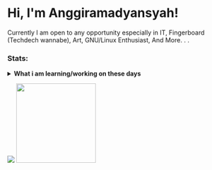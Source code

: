 # Hi, I'm Anggiramadyansyah!
Currently I am open to any opportunity especially in IT, Fingerboard (Techdech wannabe), Art, GNU/Linux Enthusiast, And More. . .

### Stats:
<details>
 <summary><strong>What i am learning/working on these days</strong></summary>
    - 💬 Ask me about anything.</br>
    - 📫 How to reach me: <a href="mailto:anggirrr31@gmail.com">Email me!</a>  </br>
    - 💕 My Futurewife: <a href="https://www.instagram.com/a.ylrt"> Here!</a> <br>
</details>
<p>
    <img src="https://github-readme-stats.vercel.app/api?username=sukalaper&hide=contribs,prs&show_icons=true&hide_border=true&title_color=000" />
    <img src="https://github-readme-stats.vercel.app/api/top-langs/?username=sukalaper&layout=compact" height=180 />
</p>
